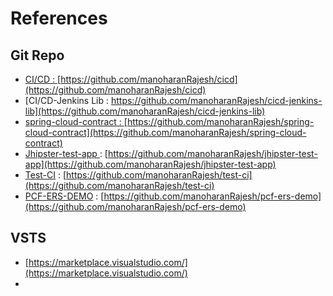 # References

## Git Repo

* [CI/CD : ](https://github.com/manoharanRajesh/cicd) [https://github.com/manoharanRajesh/cicd](https://github.com/manoharanRajesh/cicd)
* [CI/CD-Jenkins Lib : https://github.com/manoharanRajesh/cicd-jenkins-lib](https://github.com/manoharanRajesh/cicd-jenkins-lib)
* [spring-cloud-contract : ](https://github.com/manoharanRajesh/spring-cloud-contract)[https://github.com/manoharanRajesh/spring-cloud-contract](https://github.com/manoharanRajesh/spring-cloud-contract)
* [Jhipster-test-app ](https://github.com/manoharanRajesh/jhipster-test-app): [https://github.com/manoharanRajesh/jhipster-test-app](https://github.com/manoharanRajesh/jhipster-test-app)
* [Test-CI](https://github.com/manoharanRajesh/test-ci) : [https://github.com/manoharanRajesh/test-ci](https://github.com/manoharanRajesh/test-ci)
* [PCF-ERS-DEMO](https://github.com/manoharanRajesh/pcf-ers-demo) : [https://github.com/manoharanRajesh/pcf-ers-demo](https://github.com/manoharanRajesh/pcf-ers-demo)

## VSTS

* [https://marketplace.visualstudio.com/](https://marketplace.visualstudio.com/)
* 
